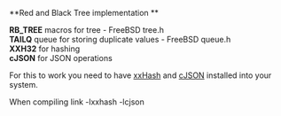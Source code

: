 **Red and Black Tree implementation **

**RB_TREE** macros for tree - FreeBSD tree.h   
**TAILQ** queue for storing duplicate values - FreeBSD queue.h   
**XXH32** for hashing   
**cJSON** for JSON operations   

For this to work you need to have [xxHash](https://github.com/Cyan4973/xxHash) and [cJSON](https://github.com/DaveGamble/cJSON/blob/master/cJSON.h) installed into your system.

When compiling link -lxxhash -lcjson